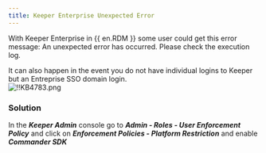 ```yaml
---
title: Keeper Enterprise Unexpected Error
---
```

With Keeper Enterprise in {{ en.RDM }} some user could get this error message: An unexpected error has occurred. Please check the execution log.  

It can also happen in the event you do not have individual logins to Keeper but an Entreprise SSO domain login.  
![!!KB4783.png](https://webdevolutions.azureedge.net/docs/en/kb/KB4783.png)
### Solution
In the ***Keeper Admin*** console go to   ***Admin - Roles - User Enforcement Policy*** and click on ***Enforcement Policies - Platform Restriction*** and enable ***Commander SDK***
